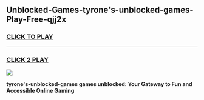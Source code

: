 
## Unblocked-Games-tyrone's-unblocked-games-Play-Free-qjj2x
<h3>
<a href="https://premium76.site?title=tyrone's-unblocked-games&ref=21A">CLICK TO PLAY</a></h3>
<hr>

<h3>
<a href="https://premium76.site?title=tyrone's-unblocked-games&ref=21A">CLICK 2 PLAY</a>
  
</h3>

<a href="https://premium76.site?title=tyrone's-unblocked-games&ref=21A"><img src="https://clearcache.store/games.png"></a>


**tyrone's-unblocked-games games unblocked: Your Gateway to Fun and Accessible Online Gaming**
